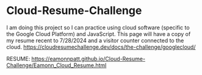 # Cloud-Resume-Challenge
I am doing this project so I can practice using cloud software (specific to the Google Cloud Platform) and JavaScript. This page will have a copy of my resume recent to 7/28/2024 and a visitor counter connected to the cloud. https://cloudresumechallenge.dev/docs/the-challenge/googlecloud/

RESUME:
https://eamonnpatt.github.io/Cloud-Resume-Challenge/Eamonn_Cloud_Resume.html
